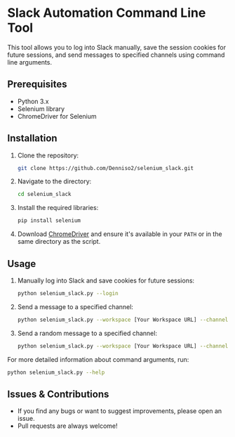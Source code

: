 # Slack Automation Command Line Tool

This tool allows you to log into Slack manually, save the session cookies for future sessions, and send messages to specified channels using command line arguments.

## Prerequisites

- Python 3.x
- Selenium library
- ChromeDriver for Selenium

## Installation

1. Clone the repository:

   ```bash
   git clone https://github.com/Denniso2/selenium_slack.git
   ```

2. Navigate to the directory:

   ```bash
   cd selenium_slack
   ```

3. Install the required libraries:

   ```bash
   pip install selenium
   ```

4. Download [ChromeDriver](https://sites.google.com/a/chromium.org/chromedriver/) and ensure it's available in your `PATH` or in the same directory as the script.

## Usage

1. Manually log into Slack and save cookies for future sessions:

   ```bash
   python selenium_slack.py --login
   ```

2. Send a message to a specified channel:

   ```bash
   python selenium_slack.py --workspace [Your Workspace URL] --channel [Channel ID] --message "Your message here"
   ```
   
3. Send a random message to a specified channel:

   ```bash
   python selenium_slack.py --workspace [Your Workspace URL] --channel [Channel ID] --message "Message 1" "Message 2" "Message 3"
   ```

For more detailed information about command arguments, run:

```bash
python selenium_slack.py --help
```

## Issues & Contributions

- If you find any bugs or want to suggest improvements, please open an issue.
- Pull requests are always welcome!
